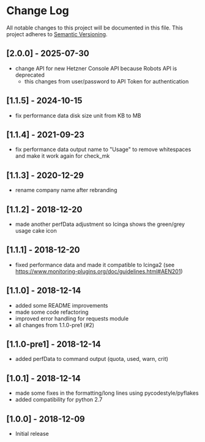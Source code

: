 # Change Log
All notable changes to this project will be documented in this file.
This project adheres to [Semantic Versioning](http://semver.org/).

## [2.0.0] - 2025-07-30
- change API for new Hetzner Console API because Robots API is deprecated
  - this changes from user/password to API Token for authentication

## [1.1.5] - 2024-10-15
- fix performance data disk size unit from KB to MB

## [1.1.4] - 2021-09-23
- fix performance data output name to "Usage" to remove whitespaces and make it work again for check_mk

## [1.1.3] - 2020-12-29
- rename company name after rebranding

## [1.1.2] - 2018-12-20
- made another perfData adjustment so Icinga shows the green/grey usage cake icon

## [1.1.1] - 2018-12-20
- fixed performance data and made it compatible to Icinga2 (see https://www.monitoring-plugins.org/doc/guidelines.html#AEN201)

## [1.1.0] - 2018-12-14
- added some README improvements
- made some code refactoring
- improved error handling for requests module
- all changes from 1.1.0-pre1 (#2)

## [1.1.0-pre1] - 2018-12-14
- added perfData to command output (quota, used, warn, crit)

## [1.0.1] - 2018-12-14
- made some fixes in the formatting/long lines using pycodestyle/pyflakes
- added compatibility for python 2.7

## [1.0.0] - 2018-12-09
- Initial release
